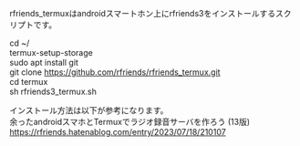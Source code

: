 rfriends_termuxはandroidスマートホン上にrfriends3をインストールするスクリプトです。  

cd ~/  
termux-setup-storage  
sudo apt install git  
git clone https://github.com/rfriends/rfriends_termux.git  
cd termux  
sh rfriends3_termux.sh  

  インストール方法は以下が参考になります。   
余ったandroidスマホとTermuxでラジオ録音サーバを作ろう (13版)  
https://rfriends.hatenablog.com/entry/2023/07/18/210107  
